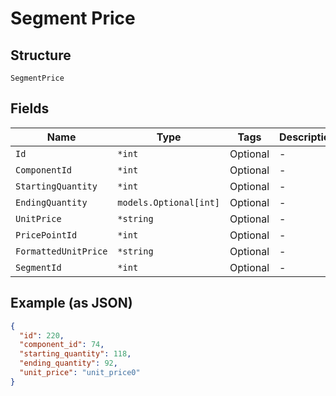 
# Segment Price

## Structure

`SegmentPrice`

## Fields

| Name | Type | Tags | Description |
|  --- | --- | --- | --- |
| `Id` | `*int` | Optional | - |
| `ComponentId` | `*int` | Optional | - |
| `StartingQuantity` | `*int` | Optional | - |
| `EndingQuantity` | `models.Optional[int]` | Optional | - |
| `UnitPrice` | `*string` | Optional | - |
| `PricePointId` | `*int` | Optional | - |
| `FormattedUnitPrice` | `*string` | Optional | - |
| `SegmentId` | `*int` | Optional | - |

## Example (as JSON)

```json
{
  "id": 220,
  "component_id": 74,
  "starting_quantity": 118,
  "ending_quantity": 92,
  "unit_price": "unit_price0"
}
```

